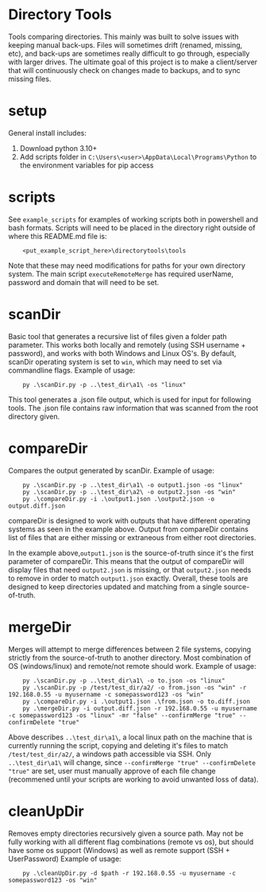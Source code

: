 # Directory Tools
Tools comparing directories. This mainly was built to solve issues with keeping manual back-ups. Files will sometimes drift (renamed, missing, etc), and back-ups are sometimes really difficult to go through, especially with larger drives. The ultimate goal of this project is to make a client/server that will continuously check on changes made to backups, and to sync missing files.

# setup
General install includes:
1. Download python 3.10+
2. Add scripts folder in `C:\Users\<user>\AppData\Local\Programs\Python` to the environment variables for pip access

# scripts
See `example_scripts` for examples of working scripts both in powershell and bash formats. Scripts will need to be placed in the directory right outside of where this README.md file is:

```
    <put_example_script_here>\directorytools\tools
```

Note that these may need modifications for paths for your own directory system. The main script `executeRemoteMerge` has required userName, password and domain that will need to be set.

# scanDir
Basic tool that generates a recursive list of files given a folder path parameter. This works both locally and remotely (using SSH username + password), and works with both Windows and Linux OS's. By default, scanDir operating system is set to `win`, which may need to set via commandline flags. Example of usage:

```
    py .\scanDir.py -p ..\test_dir\a1\ -os "linux"
```

This tool generates a .json file output, which is used for input for following tools. The .json file contains raw information that was scanned from the root directory given.

# compareDir
Compares the output generated by scanDir. Example of usage:
```
    py .\scanDir.py -p ..\test_dir\a1\ -o output1.json -os "linux"
    py .\scanDir.py -p ..\test_dir\a2\ -o output2.json -os "win"
    py .\compareDir.py -i .\output1.json .\output2.json -o output.diff.json
```

compareDir is designed to work with outputs that have different operating systems as seen in the example above. Output from compareDir contains list of files that are either missing or extraneous from either root directories.

In the example above,`output1.json` is the source-of-truth since it's the first parameter of compareDir. This means that the output of compareDir will display files that need `output2.json` is missing, or that `output2.json` needs to remove in order to match `output1.json` exactly. Overall, these tools are designed to keep directories updated and matching from a single source-of-truth.

# mergeDir
Merges will attempt to merge differences between 2 file systems, copying strictly from the source-of-truth to another directory. Most combination of OS (windows/linux) and remote/not remote should work. Example of usage:

```
    py .\scanDir.py -p ..\test_dir\a1\ -o to.json -os "linux"
    py .\scanDir.py -p /test/test_dir/a2/ -o from.json -os "win" -r 192.168.0.55 -u myusername -c somepassword123 -os "win"
    py .\compareDir.py -i .\output1.json .\from.json -o to.diff.json
    py .\mergeDir.py -i output.diff.json -r 192.168.0.55 -u myusername -c somepassword123 -os "linux" -mr "false" --confirmMerge "true" --confirmDelete "true"
```

Above describes `..\test_dir\a1\`, a local linux path on the machine that is currently running the script, copying and deleting it's files to match `/test/test_dir/a2/`, a windows path accessible via SSH. Only `..\test_dir\a1\` will change,  since `--confirmMerge "true" --confirmDelete "true"` are set, user must manually approve of each file change (recommened until your scripts are working to avoid unwanted loss of data).

# cleanUpDir
Removes empty directories recursively given a source path. May not be fully working with all different flag combinations (remote vs os), but should have some os support (Windows) as well as remote support (SSH + UserPassword) Example of usage:

```
    py .\cleanUpDir.py -d $path -r 192.168.0.55 -u myusername -c somepassword123 -os "win"
```
